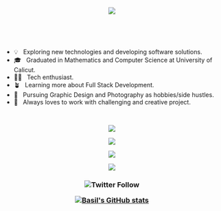 
<br/>

<!-- ![git profile v2](https://user-images.githubusercontent.com/63568802/140395725-f271741c-6f79-41fc-8ee9-7886f9ae341c.gif) -->
<p align="center">
<img src="https://user-images.githubusercontent.com/63568802/140395725-f271741c-6f79-41fc-8ee9-7886f9ae341c.gif"/>
 </p>
 
 <br/>
 <br/>
 <br/>
 
- 💡 &nbsp; Exploring new technologies and developing software solutions.
- 🎓 &nbsp; Graduated in Mathematics and Computer Science at University of Calicut.
- 👨‍💻 &nbsp; Tech enthusiast.
- 🪴 &nbsp; Learning more about Full Stack Development.
- 🧗 &nbsp; Pursuing Graphic Design and Photography as hobbies/side hustles.
- 🖤 &nbsp; Always loves to work with challenging and creative project.

<br/>


<p align="center">
    <img src="https://skillicons.dev/icons?i=js,ts,jquery,netlify,nextjs,html,css,react,nodejs,redis," />
</p>

<p align="center">
    <img src="https://skillicons.dev/icons?i=git,kubernetes,docker,c,vim,appwrite,bash,firebase" />
</p>

<p align="center">
    <img src="https://skillicons.dev/icons?i=aws,azure,gcp,heroku,prisma,vscode" />
</p>

<p align="center">
    <img src="https://skillicons.dev/icons?i=figma,ae,pr,ps,ai" />
</p>

<h3 align="center"👓&nbsp; You can find me on </h3>

![Twitter Follow](https://img.shields.io/twitter/follow/basilmuhd?style=social)





<!-- <h3> Tech Stack </h3>

- 🌐 &nbsp;
  ![HTML5](https://img.shields.io/badge/-HTML5-333333?style=flat&logo=HTML5)
  ![CSS](https://img.shields.io/badge/-CSS-333333?style=flat&logo=CSS3&logoColor=1572B6)
  ![JavaScript](https://img.shields.io/badge/-JavaScript-333333?style=flat&logo=javascript)
  ![Bootstrap](https://img.shields.io/badge/-Bootstrap-333333?style=flat&logo=bootstrap&logoColor=563D7C)
  ![Node.js](https://img.shields.io/badge/-Node.js-333333?style=flat&logo=node.js)
  ![React](https://img.shields.io/badge/-React-333333?style=flat&logo=react)
- 🛢 &nbsp;
  ![MySQL](https://img.shields.io/badge/-MySQL-333333?style=flat&logo=mysql)
  ![MongoDB](https://img.shields.io/badge/-MongoDB-333333?style=flat&logo=mongodb)
- ⚙️ &nbsp;
  ![Git](https://img.shields.io/badge/-Git-333333?style=flat&logo=git)
  ![GitHub](https://img.shields.io/badge/-GitHub-333333?style=flat&logo=github)
  ![Markdown](https://img.shields.io/badge/-Markdown-333333?style=flat&logo=markdown)
- 🔧 &nbsp;
  ![Visual Studio Code](https://img.shields.io/badge/-Visual%20Studio%20Code-333333?style=flat&logo=visual-studio-code&logoColor=007ACC)
- 🖥 &nbsp;
  ![Illustrator](https://img.shields.io/badge/-Illustrator-333333?style=flat&logo=adobe-illustrator)
  ![Photoshop](https://img.shields.io/badge/-Photoshop-333333?style=flat&logo=adobe-photoshop)
  ![InDesign](https://img.shields.io/badge/-InDesign-333333?style=flat&logo=adobe-indesign)
  ![AfterEffect](https://img.shields.io/badge/-AfterEffect-333333?style=flat&logo=adobe-aftereffect) -->

<!-- <h3> Git </h3> -->

[![Basil's GitHub stats](https://github-readme-stats.vercel.app/api?username=basilmuhammed&theme=dark)](https://github.com/anuraghazra/github-readme-stats)
<!-- [![Top Langs](https://github-readme-stats.vercel.app/api/top-langs/?username=basilmuhammed&layout=compact&theme=dark)](https://github.com/anuraghazra/github-readme-stats) -->




<!--
**basilmuhammed/basilmuhammed** is a ✨ _special_ ✨ repository because its `README.md` (this file) appears on your GitHub profile.

Here are some ideas to get you started:

- 🔭 I’m currently working on ...
- 🌱 I’m currently learning ...
- 👯 I’m looking to collaborate on ...
- 🤔 I’m looking for help with ...
- 💬 Ask me about ...
- 📫 How to reach me: ...
- 😄 Pronouns: ...
- ⚡ Fun fact: ...
-->
